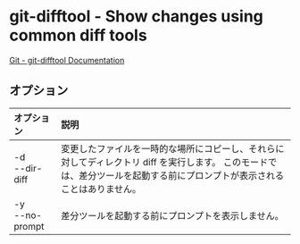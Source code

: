 # git-difftool - Show changes using common diff tools

[Git - git-difftool Documentation](https://git-scm.com/docs/git-difftool)

## オプション

|オプション|説明|
|:--|:--|
|-d<br>--dir-diff|変更したファイルを一時的な場所にコピーし、それらに対してディレクトリ diff を実行します。 このモードでは、差分ツールを起動する前にプロンプトが表示されることはありません。|
|-y<br>--no-prompt|差分ツールを起動する前にプロンプトを表示しません。|
